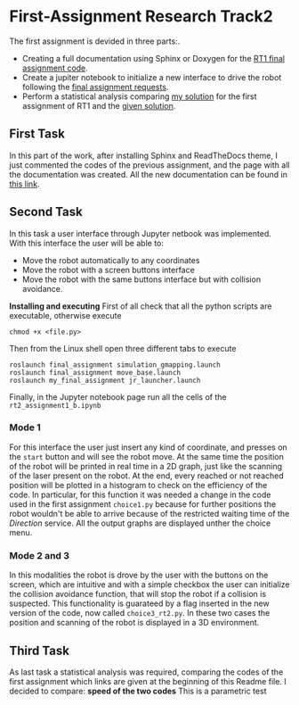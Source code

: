 First-Assignment Research Track2
================================

The first assignment is devided in three parts:.
* Creating a full documentation using Sphinx or Doxygen for the [RT1 final assignment code](https://github.com/AliceCatalano/Research-Track-1-Final-Assignment.git).
* Create a jupiter notebook to initialize a new interface to drive the robot following the [final assignment requests](https://github.com/AliceCatalano/Research-Track-1-Final-Assignment.git).
* Perform a statistical analysis comparing [my solution](https://github.com/AliceCatalano/Research-Track-1-Assignment-1.git) for the first assignment of RT1 and the [given solution](https://github.com/CarmineD8/python_simulator.git).

First Task
----------------------
In this part of the work, after installing Sphinx and ReadTheDocs theme, I just commented the codes of the previous assignment, and the page with all the documentation was created. All the new documentation can be found in [this link](https://alicecatalano.github.io/RT2/).

Second Task
-----------------------------
In this task a user interface through Jupyter netbook was implemented. With this interface the user will be able to:
* Move the robot automatically to any coordinates
* Move the robot with a screen buttons interface
* Move the robot with the same buttons interface but with collision avoidance.

**Installing and executing**
First of all check that all the python scripts are executable, otherwise execute
```
chmod +x <file.py>
```
Then from the Linux shell open three different tabs to execute
```shell
roslaunch final_assignment simulation_gmapping.launch
roslaunch final_assignment move_base.launch
roslaunch my_final_assignment jr_launcher.launch
```
Finally, in the Jupyter notebook page run all the cells of the `rt2_assignment1_b.ipynb`

### Mode 1  ###
For this interface the user just insert any kind of coordinate, and presses on the `start` button and will see the robot move. At the same time the position of the robot will be printed in real time in a 2D graph, just like the scanning of the laser present on the robot. At the end, every reached or not reached position will be plotted in a histogram to check on the efficiency of the code. 
In particular, for this function it was needed a change in the code used in the first assignment `choice1.py` because for further positions the robot wouldn't be able to arrive because of the restricted waiting time of the _Direction_ service.
All the output graphs are displayed unther the choice menu.

### Mode 2 and 3 ###
In this modalities the robot is drove by the user with the buttons on the screen, which are intuitive and with a simple checkbox the user can initialize the collision avoidance function, that will stop the robot if a collision is suspected. This functionality is guarateed by a flag inserted in the new version of the code, now called `choice3_rt2.py`.
In these two cases the position and scanning of the robot is displayed in a 3D environment. 

Third Task
------------------
As last task a statistical analysis was required, comparing the codes of the first assignment which links are given at the beginning of this Readme file.
I decided to compare:
**speed of the two codes**
This is a parametric test
